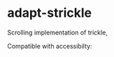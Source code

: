 adapt-strickle
================

Scrolling implementation of trickle,

Compatible with accessibilty:  

